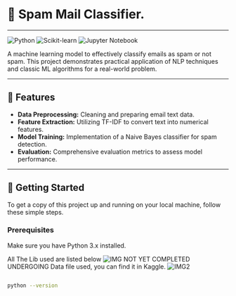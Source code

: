 # 📧 Spam Mail Classifier.

---

![Python](https://img.shields.io/badge/Python-3.x-blue?style=flat-square&logo=python)
![Scikit-learn](https://img.shields.io/badge/Scikit--learn-0.24-orange?style=flat-square&logo=scikit-learn)
![Jupyter Notebook](https://img.shields.io/badge/Jupyter-Notebook-red?style=flat-square&logo=jupyter)

A machine learning model to effectively classify emails as spam or not spam. This project demonstrates practical application of NLP techniques and classic ML algorithms for a real-world problem.

---

## 🌟 Features

* **Data Preprocessing:** Cleaning and preparing email text data.
* **Feature Extraction:** Utilizing TF-IDF to convert text into numerical features.
* **Model Training:** Implementation of a Naive Bayes classifier for spam detection.
* **Evaluation:** Comprehensive evaluation metrics to assess model performance.

---

## 🚀 Getting Started

To get a copy of this project up and running on your local machine, follow these simple steps.

### Prerequisites

Make sure you have Python 3.x installed.

All The Lib used are listed below
![IMG](https://github.com/user-attachments/assets/440286eb-d64c-4456-82b4-354331060114)
NOT YET COMPLETED UNDERGOING
Data file used, you can find it in Kaggle. 
![IMG2](https://github.com/user-attachments/assets/b5fa7453-30e7-45df-82b5-cd0cdee55c1f)

```bash

python --version
